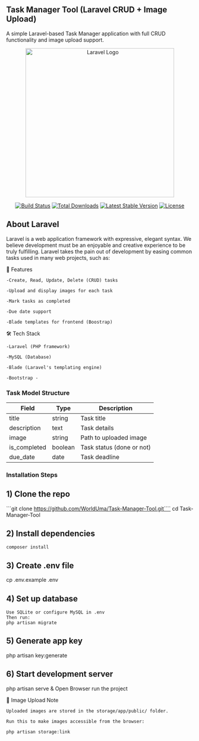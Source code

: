 ## Task Manager Tool (Laravel CRUD + Image Upload)
A simple Laravel-based Task Manager application with full CRUD functionality and image upload support.
<p align="center"><a href="https://laravel.com" target="_blank"><img src="https://raw.githubusercontent.com/laravel/art/master/logo-lockup/5%20SVG/2%20CMYK/1%20Full%20Color/laravel-logolockup-cmyk-red.svg" width="400" alt="Laravel Logo"></a></p>

<p align="center">
<a href="https://github.com/laravel/framework/actions"><img src="https://github.com/laravel/framework/workflows/tests/badge.svg" alt="Build Status"></a>
<a href="https://packagist.org/packages/laravel/framework"><img src="https://img.shields.io/packagist/dt/laravel/framework" alt="Total Downloads"></a>
<a href="https://packagist.org/packages/laravel/framework"><img src="https://img.shields.io/packagist/v/laravel/framework" alt="Latest Stable Version"></a>
<a href="https://packagist.org/packages/laravel/framework"><img src="https://img.shields.io/packagist/l/laravel/framework" alt="License"></a>
</p>

## About Laravel

Laravel is a web application framework with expressive, elegant syntax. We believe development must be an enjoyable and creative experience to be truly fulfilling. Laravel takes the pain out of development by easing common tasks used in many web projects, such as:

 🚀 Features

    -Create, Read, Update, Delete (CRUD) tasks

    -Upload and display images for each task

    -Mark tasks as completed

    -Due date support

    -Blade templates for frontend (Boostrap)

🛠️ Tech Stack

    -Laravel (PHP framework)

    -MySQL (Database)

    -Blade (Laravel's templating engine)

    -Bootstrap -


###  Task Model Structure

| Field         | Type    | Description               |
| ------------- | ------- | ------------------------- |
| title         | string  | Task title                |
| description   | text    | Task details              |
| image         | string  | Path to uploaded image    |
| is\_completed | boolean | Task status (done or not) |
| due\_date     | date    | Task deadline             |

###  Installation Steps

## 1) Clone the repo

```git clone https://github.com/WorldUma/Task-Manager-Tool.git````
cd Task-Manager-Tool

## 2) Install dependencies

````composer install ````

## 3) Create .env file

cp .env.example .env

## 4) Set up database

    Use SQLite or configure MySQL in .env
    Then run:
    php artisan migrate
    
## 5) Generate app key

php artisan key:generate

## 6) Start development server

php artisan serve & Open Browser run the project 

📂  Image Upload Note

    Uploaded images are stored in the storage/app/public/ folder.

    Run this to make images accessible from the browser:

    php artisan storage:link


